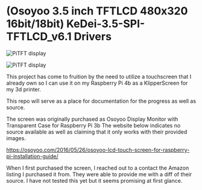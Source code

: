 # (Osoyoo 3.5 inch TFTLCD 480x320 16bit/18bit) KeDei-3.5-SPI-TFTLCD_v6.1 Drivers

![PiTFT display](/media/front.png "Osoyoo 3.5 inch TFTLCD 480x320 16bit/18bit")

![PiTFT display](/media/back/png "Osoyoo 3.5 inch TFTLCD 480x320 16bit/18bit")

This project has come to fruition by the need to utilize a touchscreen that I already own so I can use it on my Raspberry Pi 4b as a KlipperScreen for my 3d printer.

This repo will serve as a place for documentation for the progress as well as source.

The screen was originally purchased as Osoyoo Display Monitor with Transparent Case for Raspberry Pi 3b
The website below indicates no source available as well as claiming that it only works with their provided images.

https://osoyoo.com/2016/05/26/osoyoo-lcd-touch-screen-for-raspberry-pi-installation-guide/

When I first purchased the screen, I reached out to a contact the Amazon listing I purchased it from.  They were able to provide me with a diff of their source.  I have not tested this yet but it seems promising at first glance.

